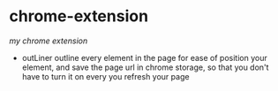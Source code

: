 # chrome-extension
*my chrome extension*
* outLiner
  outline every element in the page for ease of position your element, and save the page url in chrome storage, so that you don't have to turn it on every you refresh your page
